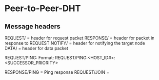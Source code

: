 # Peer-to-Peer-DHT

## Message headers

REQUEST/ = header for request packet
RESPONSE/ = header for packet in response to REQUEST
NOTIFY/ = header for notifying the target node
DATA/ = header for data packet

REQUEST/PING:
  Format: REQUEST/PING:<HOST_ID#>:<SUCCESSOR_PRIORITY>
  
RESPONSE/PING = Ping response
REQUEST/JOIN = 